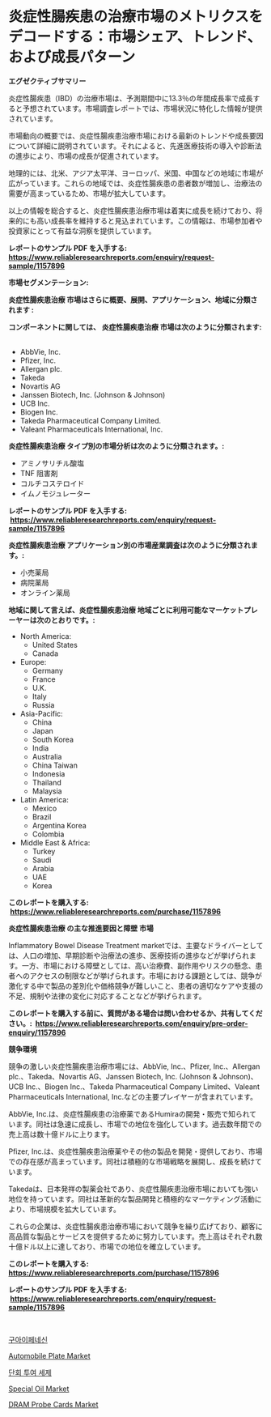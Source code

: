 <p><h1>炎症性腸疾患の治療市場のメトリクスをデコードする：市場シェア、トレンド、および成長パターン</h1></p><p><strong>エグゼクティブサマリー</strong></p>
<p><p>炎症性腸疾患（IBD）の治療市場は、予測期間中に13.3％の年間成長率で成長すると予想されています。市場調査レポートでは、市場状況に特化した情報が提供されています。</p><p>市場動向の概要では、炎症性腸疾患治療市場における最新のトレンドや成長要因について詳細に説明されています。それによると、先進医療技術の導入や診断法の進歩により、市場の成長が促進されています。</p><p>地理的には、北米、アジア太平洋、ヨーロッパ、米国、中国などの地域に市場が広がっています。これらの地域では、炎症性腸疾患の患者数が増加し、治療法の需要が高まっているため、市場が拡大しています。</p><p>以上の情報を総合すると、炎症性腸疾患治療市場は着実に成長を続けており、将来的にも高い成長率を維持すると見込まれています。この情報は、市場参加者や投資家にとって有益な洞察を提供しています。</p></p>
<p><strong>レポートのサンプル PDF を入手する: <a href="https://www.reliableresearchreports.com/enquiry/request-sample/1157896">https://www.reliableresearchreports.com/enquiry/request-sample/1157896</a></strong></p>
<p><strong>市場セグメンテーション:</strong></p>
<p><strong> 炎症性腸疾患治療 市場はさらに概要、展開、アプリケーション、地域に分類されます :</strong></p>
<p><strong>コンポーネントに関しては、 炎症性腸疾患治療 市場は次のように分類されます: &nbsp;</strong></p>
<p><ul><li>AbbVie, Inc.</li><li>Pfizer, Inc.</li><li>Allergan plc.</li><li>Takeda</li><li>Novartis AG</li><li>Janssen Biotech, Inc. (Johnson & Johnson)</li><li>UCB Inc.</li><li>Biogen Inc.</li><li>Takeda Pharmaceutical Company Limited.</li><li>Valeant Pharmaceuticals International, Inc.</li></ul></p>
<p><strong> 炎症性腸疾患治療 タイプ別の市場分析は次のように分類されます。:</strong></p>
<p><ul><li>アミノサリチル酸塩</li><li>TNF 阻害剤</li><li>コルチコステロイド</li><li>イムノモジュレーター</li></ul></p>
<p><strong>レポートのサンプル PDF を入手する: &nbsp;<a href="https://www.reliableresearchreports.com/enquiry/request-sample/1157896">https://www.reliableresearchreports.com/enquiry/request-sample/1157896</a></strong></p>
<p><strong> 炎症性腸疾患治療 アプリケーション別の市場産業調査は次のように分類されます。:</strong></p>
<p><ul><li>小売薬局</li><li>病院薬局</li><li>オンライン薬局</li></ul></p>
<p><strong>地域に関して言えば、炎症性腸疾患治療 地域ごとに利用可能なマーケットプレーヤーは次のとおりです。:</strong></p>
<p><ul>
    <li>
        North America:
        <ul>
            <li>United States</li>
            <li>Canada</li>
        </ul>
    </li>
    <li>
        Europe:
        <ul>
            <li>Germany</li>
            <li>France</li>
            <li>U.K.</li>
            <li>Italy</li>
            <li>Russia</li>
        </ul>
    </li>
    <li>
        Asia-Pacific:
        <ul>
            <li>China</li>
            <li>Japan</li>
            <li>South Korea</li>
            <li>India</li>
            <li>Australia</li>
            <li>China Taiwan</li>
            <li>Indonesia</li>
            <li>Thailand</li>
            <li>Malaysia</li>
        </ul>
    </li>
    <li>
        Latin America:
        <ul>
            <li>Mexico</li>
            <li>Brazil</li>
            <li>Argentina Korea</li>
            <li>Colombia</li>
        </ul>
    </li>
    <li>
        Middle East & Africa:
        <ul>
            <li>Turkey</li>
            <li>Saudi</li>
            <li>Arabia</li>
            <li>UAE</li>
            <li>Korea</li>
        </ul>
    </li>
    </ul></p>
<p><strong>このレポートを購入する: &nbsp;<a href="https://www.reliableresearchreports.com/purchase/1157896">https://www.reliableresearchreports.com/purchase/1157896</a></strong></p>
<p><strong>炎症性腸疾患治療 の主な推進要因と障壁 市場</strong></p>
<p><p>Inflammatory Bowel Disease Treatment marketでは、主要なドライバーとしては、人口の増加、早期診断や治療法の進歩、医療技術の進歩などが挙げられます。一方、市場における障壁としては、高い治療費、副作用やリスクの懸念、患者へのアクセスの制限などが挙げられます。市場における課題としては、競争が激化する中で製品の差別化や価格競争が難しいこと、患者の適切なケアや支援の不足、規制や法律の変化に対応することなどが挙げられます。</p></p>
<p><strong>このレポートを購入する前に、質問がある場合は問い合わせるか、共有してください。:&nbsp; <a href="https://www.reliableresearchreports.com/enquiry/pre-order-enquiry/1157896">https://www.reliableresearchreports.com/enquiry/pre-order-enquiry/1157896</a></strong></p>
<p><strong>競争環境</strong></p>
<p><p>競争の激しい炎症性腸疾患治療市場には、AbbVie, Inc.、Pfizer, Inc.、Allergan plc.、Takeda、Novartis AG、Janssen Biotech, Inc. (Johnson & Johnson)、UCB Inc.、Biogen Inc.、Takeda Pharmaceutical Company Limited、Valeant Pharmaceuticals International, Inc.などの主要プレイヤーが含まれています。</p><p>AbbVie, Inc.は、炎症性腸疾患の治療薬であるHumiraの開発・販売で知られています。同社は急速に成長し、市場での地位を強化しています。過去数年間での売上高は数十億ドルに上ります。</p><p>Pfizer, Inc.は、炎症性腸疾患治療薬やその他の製品を開発・提供しており、市場での存在感が高まっています。同社は積極的な市場戦略を展開し、成長を続けています。</p><p>Takedaは、日本発祥の製薬会社であり、炎症性腸疾患治療市場においても強い地位を持っています。同社は革新的な製品開発と積極的なマーケティング活動により、市場規模を拡大しています。</p><p>これらの企業は、炎症性腸疾患治療市場において競争を繰り広げており、顧客に高品質な製品とサービスを提供するために努力しています。売上高はそれぞれ数十億ドル以上に達しており、市場での地位を確立しています。</p></p>
<p><strong>このレポートを購入する: &nbsp; <a href="https://www.reliableresearchreports.com/purchase/1157896">https://www.reliableresearchreports.com/purchase/1157896</a></strong></p>
<p><strong>レポートのサンプル PDF を入手する: &nbsp;<a href="https://www.reliableresearchreports.com/enquiry/request-sample/1157896">https://www.reliableresearchreports.com/enquiry/request-sample/1157896</a></strong><strong></strong></p>
<p>&nbsp;</p>
<p><p><a href="https://github.com/vs10l4sfg5c/Market-Research-Report-List-1/blob/main/1983701190869.md">구아이페네신</a></p><p><a href="https://github.com/RickHolmes3/Market-Research-Report-List-3/blob/main/automobile-plate-market.md">Automobile Plate Market</a></p><p><a href="https://github.com/crfsywufhm81415/Market-Research-Report-List-1/blob/main/4023433190868.md">단회 투여 세제</a></p><p><a href="https://github.com/Krish2023na/Market-Research-Report-List-3/blob/main/special-oil-market.md">Special Oil Market</a></p><p><a href="https://issuu.com/reportprime-2/docs/dram-probe-cards-market-size-2030.pptx">DRAM Probe Cards Market</a></p></p>